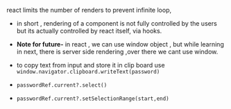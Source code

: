 react limits the number of renders to prevent infinite loop,
- in short , rendering of a component is not fully controlled by the users but its actually controlled by react itself, via hooks.
- **Note for future-** in react , we can use window object , but while learning in next, there is server side rendering ,over there we cant use window.
- to copy text from input and store it in clip board use `window.navigator.clipboard.writeText(password)`

- `passwordRef.current?.select()`
- `passwordRef.current?.setSelectionRange(start,end)`
